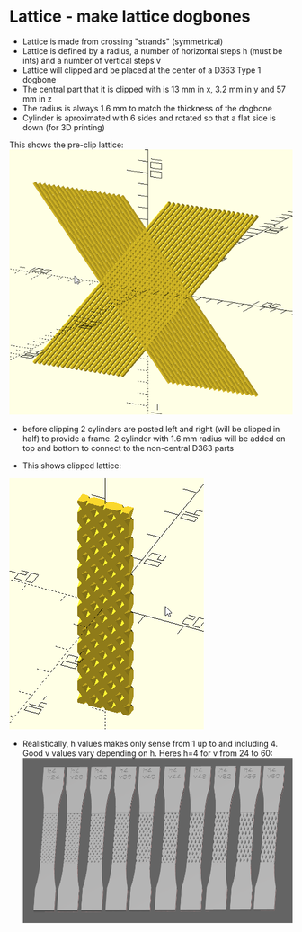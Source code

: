 # Lattice - make lattice dogbones

- Lattice is made from crossing "strands" (symmetrical)
- Lattice is defined by a radius, a number of horizontal steps h (must be ints) and a number of vertical steps v
- Lattice will clipped and be placed at the center of a D363 Type 1 dogbone
- The central part that it is clipped with is  13 mm in x, 3.2 mm in y and 57 mm in z  
- The radius is always 1.6 mm to match the thickness of the dogbone
- Cylinder is aproximated with 6 sides and rotated so that a flat side is down (for 3D printing) 

This shows the pre-clip lattice:
![](imgs\lattice.PNG)

- before clipping 2 cylinders are posted left and right (will be clipped in half) to provide a frame. 2 cylinder with 1.6 mm radius will be added on top and bottom to connect to the non-central D363 parts

- This shows clipped lattice:

![](imgs\clipped.PNG)

- Realistically, h values makes only sense from 1 up to and including 4. Good v values vary depending on h. Heres h=4 for v from 24 to 60:
![](imgs\dogbones.PNG)
